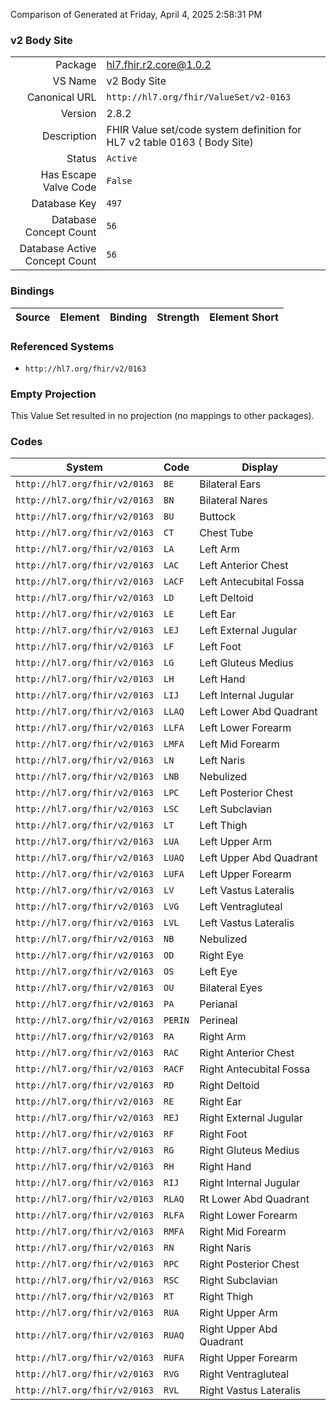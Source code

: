 Comparison of 
Generated at Friday, April 4, 2025 2:58:31 PM

### v2 Body Site

|      |     |
| ---: | --- |
| Package | hl7.fhir.r2.core@1.0.2 |
| VS Name | v2 Body Site |
| Canonical URL | `http://hl7.org/fhir/ValueSet/v2-0163` |
| Version | 2.8.2 |
| Description | FHIR Value set/code system definition for HL7 v2 table 0163 ( Body Site) |
| Status | `Active` |
| Has Escape Valve Code | `False` |
| Database Key | `497` |
| Database Concept Count | `56` |
| Database Active Concept Count | `56` |
### Bindings

| Source | Element | Binding | Strength | Element Short |
| ------ | ------- | ------- | -------- | ------------- |

### Referenced Systems

* `http://hl7.org/fhir/v2/0163`
### Empty Projection

This Value Set resulted in no projection (no mappings to other packages).

### Codes

| System | Code | Display |
| ------ | ---- | ------- |
| `http://hl7.org/fhir/v2/0163` | `BE` | Bilateral Ears |
| `http://hl7.org/fhir/v2/0163` | `BN` | Bilateral Nares |
| `http://hl7.org/fhir/v2/0163` | `BU` | Buttock |
| `http://hl7.org/fhir/v2/0163` | `CT` | Chest Tube |
| `http://hl7.org/fhir/v2/0163` | `LA` | Left Arm |
| `http://hl7.org/fhir/v2/0163` | `LAC` | Left Anterior Chest |
| `http://hl7.org/fhir/v2/0163` | `LACF` | Left Antecubital Fossa |
| `http://hl7.org/fhir/v2/0163` | `LD` | Left Deltoid |
| `http://hl7.org/fhir/v2/0163` | `LE` | Left Ear |
| `http://hl7.org/fhir/v2/0163` | `LEJ` | Left External Jugular |
| `http://hl7.org/fhir/v2/0163` | `LF` | Left Foot |
| `http://hl7.org/fhir/v2/0163` | `LG` | Left Gluteus Medius |
| `http://hl7.org/fhir/v2/0163` | `LH` | Left Hand |
| `http://hl7.org/fhir/v2/0163` | `LIJ` | Left Internal Jugular |
| `http://hl7.org/fhir/v2/0163` | `LLAQ` | Left Lower Abd Quadrant |
| `http://hl7.org/fhir/v2/0163` | `LLFA` | Left Lower Forearm |
| `http://hl7.org/fhir/v2/0163` | `LMFA` | Left Mid Forearm |
| `http://hl7.org/fhir/v2/0163` | `LN` | Left Naris |
| `http://hl7.org/fhir/v2/0163` | `LNB` | Nebulized |
| `http://hl7.org/fhir/v2/0163` | `LPC` | Left Posterior Chest |
| `http://hl7.org/fhir/v2/0163` | `LSC` | Left Subclavian |
| `http://hl7.org/fhir/v2/0163` | `LT` | Left Thigh |
| `http://hl7.org/fhir/v2/0163` | `LUA` | Left Upper Arm |
| `http://hl7.org/fhir/v2/0163` | `LUAQ` | Left Upper Abd Quadrant |
| `http://hl7.org/fhir/v2/0163` | `LUFA` | Left Upper Forearm |
| `http://hl7.org/fhir/v2/0163` | `LV` | Left Vastus Lateralis |
| `http://hl7.org/fhir/v2/0163` | `LVG` | Left Ventragluteal |
| `http://hl7.org/fhir/v2/0163` | `LVL` | Left Vastus Lateralis |
| `http://hl7.org/fhir/v2/0163` | `NB` | Nebulized |
| `http://hl7.org/fhir/v2/0163` | `OD` | Right Eye |
| `http://hl7.org/fhir/v2/0163` | `OS` | Left Eye |
| `http://hl7.org/fhir/v2/0163` | `OU` | Bilateral Eyes |
| `http://hl7.org/fhir/v2/0163` | `PA` | Perianal |
| `http://hl7.org/fhir/v2/0163` | `PERIN` | Perineal |
| `http://hl7.org/fhir/v2/0163` | `RA` | Right Arm |
| `http://hl7.org/fhir/v2/0163` | `RAC` | Right Anterior Chest |
| `http://hl7.org/fhir/v2/0163` | `RACF` | Right Antecubital Fossa |
| `http://hl7.org/fhir/v2/0163` | `RD` | Right Deltoid |
| `http://hl7.org/fhir/v2/0163` | `RE` | Right Ear |
| `http://hl7.org/fhir/v2/0163` | `REJ` | Right External Jugular |
| `http://hl7.org/fhir/v2/0163` | `RF` | Right Foot |
| `http://hl7.org/fhir/v2/0163` | `RG` | Right Gluteus Medius |
| `http://hl7.org/fhir/v2/0163` | `RH` | Right Hand |
| `http://hl7.org/fhir/v2/0163` | `RIJ` | Right Internal Jugular |
| `http://hl7.org/fhir/v2/0163` | `RLAQ` | Rt Lower Abd Quadrant |
| `http://hl7.org/fhir/v2/0163` | `RLFA` | Right Lower Forearm |
| `http://hl7.org/fhir/v2/0163` | `RMFA` | Right Mid Forearm |
| `http://hl7.org/fhir/v2/0163` | `RN` | Right Naris |
| `http://hl7.org/fhir/v2/0163` | `RPC` | Right Posterior Chest |
| `http://hl7.org/fhir/v2/0163` | `RSC` | Right Subclavian |
| `http://hl7.org/fhir/v2/0163` | `RT` | Right Thigh |
| `http://hl7.org/fhir/v2/0163` | `RUA` | Right Upper Arm |
| `http://hl7.org/fhir/v2/0163` | `RUAQ` | Right Upper Abd Quadrant |
| `http://hl7.org/fhir/v2/0163` | `RUFA` | Right Upper Forearm |
| `http://hl7.org/fhir/v2/0163` | `RVG` | Right Ventragluteal |
| `http://hl7.org/fhir/v2/0163` | `RVL` | Right Vastus Lateralis |
